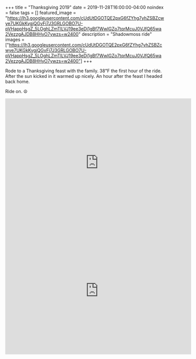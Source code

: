 +++
title =  "Thanksgiving 2019"
date = 2019-11-28T16:00:00-04:00
noindex = false
tags = []
featured_image = "https://lh3.googleusercontent.com/cUdUtDGOTQE2pxG6fZYhg7yhZSBZcwye7UKGkKvgjQGvFi7J3GRLGOBO7U-pVHappHsgZ_5LOghLZmTlLVJ19ee3eDj1gBf7WwIGZo7tqrMcuJ0VJfQ65wa2VezzgAJDB8HHyO7ywzs=w2400"
description = "Shadowmoss ride"
images = ["https://lh3.googleusercontent.com/cUdUtDGOTQE2pxG6fZYhg7yhZSBZcwye7UKGkKvgjQGvFi7J3GRLGOBO7U-pVHappHsgZ_5LOghLZmTlLVJ19ee3eDj1gBf7WwIGZo7tqrMcuJ0VJfQ65wa2VezzgAJDB8HHyO7ywzs=w2400"]
+++

Rode to a Thanksgiving feast with the family. 38℉ the first hour of the ride. After the sun kicked in it warmed up nicely. An hour after the feast I headed back home.

Ride on. ☮

<iframe height='405' width='590' frameborder='0' allowtransparency='true' scrolling='no' src='https://www.strava.com/activities/2897221178/embed/eae9e7790e00175e9994f0c0de055e2add488217'></iframe>

<iframe height='405' width='590' frameborder='0' allowtransparency='true' scrolling='no' src='https://www.strava.com/activities/2898252652/embed/8ce925ed6d6b175527f0464ce61babaa8fe9fc4f'></iframe>
